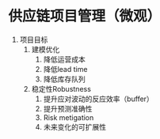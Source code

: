 # 供应链项目管理（微观）
1. 项目目标
    1. 建模优化
        1. 降低运营成本
        2. 降低lead time
        3. 降低库存队列
    2. 稳定性Robustness
        1. 提升应对波动的反应效率（buffer）
        2. 提升预测准确性
        3. Risk metigation
        4. 未来变化的可扩展性
